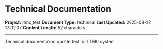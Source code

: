 # Technical Documentation

**Project:** ltmc_test
**Document Type:** technical
**Last Updated:** 2025-08-22 17:02:07
**Content Length:** 52 characters

---

Technical documentation update test for LTMC system.